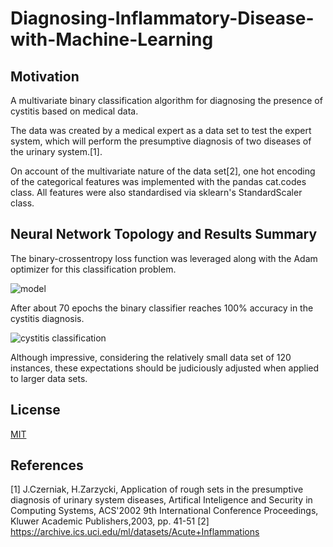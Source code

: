 # Diagnosing-Inflammatory-Disease-with-Machine-Learning

## Motivation
A multivariate binary classification algorithm for diagnosing the presence of cystitis based on medical data. 

The data was created by a medical expert as a data set to test the expert system, which will perform the presumptive diagnosis of two diseases of the urinary system.[1].

On account of the multivariate nature of the data set[2], one hot encoding of the categorical features was implemented with the pandas cat.codes class. All features were also standardised via sklearn's StandardScaler class.

## Neural Network Topology and Results Summary

The binary-crossentropy loss function was leveraged along with the Adam optimizer for this classification problem.


![model](https://user-images.githubusercontent.com/48378196/96961401-4be81500-1550-11eb-9cd2-4e0f682c3b56.png)

After about 70 epochs the binary classifier reaches 100% accuracy in the cystitis diagnosis. 

![cystitis classification](https://user-images.githubusercontent.com/48378196/96993734-70a3b300-1577-11eb-9c6c-b43ff5362563.png)

Although impressive, considering the relatively small data set of 120 instances, these expectations should be judiciously adjusted when applied to larger data sets.


## License
[MIT](https://choosealicense.com/licenses/mit/) 

## References
[1] J.Czerniak, H.Zarzycki, Application of rough sets in the presumptive diagnosis of urinary system diseases,
Artifical Inteligence and Security in Computing Systems, ACS'2002 9th International Conference Proceedings,
Kluwer Academic Publishers,2003, pp. 41-51
[2] https://archive.ics.uci.edu/ml/datasets/Acute+Inflammations

